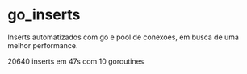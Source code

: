 # go_inserts
Inserts automatizados com go e pool de conexoes, em busca de uma melhor performance.


20640 inserts em 47s com 10 goroutines

